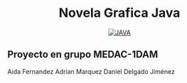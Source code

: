 <h1 align="center">Novela Grafica Java</h1>

<div align="center">

[![JAVA](https://img.shields.io/badge/Java-ED8B00?style=for-the-badge&logo=openjdk&logoColor=white)](https://www.java.com/en/)

</div>

## Proyecto en grupo MEDAC-1DAM

Aida Fernandez
Adrian Marquez
Daniel Delgado Jiménez
